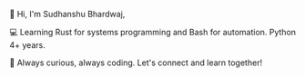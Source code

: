 👋 Hi, I'm Sudhanshu Bhardwaj,

💻 Learning Rust for systems programming and Bash for automation. Python 4+ years.

🌱 Always curious, always coding. Let's connect and learn together!
